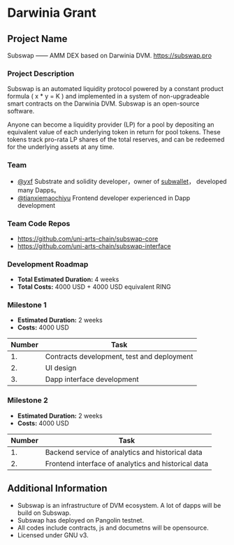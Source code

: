 # Darwinia Grant

## Project Name
Subswap —— AMM DEX based on Darwinia DVM. https://subswap.pro

### Project Description

Subswap is an automated liquidity protocol powered by a constant product formula ( x * y = K ) and implemented in a system of non-upgradeable smart contracts on the Darwinia DVM. Subswap is an open-source software.

Anyone can become a liquidity provider (LP) for a pool by depositing an equivalent value of each underlying token in return for pool tokens. These tokens track pro-rata LP shares of the total reserves, and can be redeemed for the underlying assets at any time.

### Team


- [@yxf](https://github.com/yxf) Substrate and solidity developer，owner of [subwallet](https://github.com/uni-arts-chain/subwallet)， developed many Dapps。
- [@tianxiemaochiyu](https://github.com/tanxiemaochiyu) Frontend developer experienced in Dapp development


### Team Code Repos

- https://github.com/uni-arts-chain/subswap-core
- https://github.com/uni-arts-chain/subswap-interface


### Development Roadmap

* **Total Estimated Duration:** 4 weeks
* **Total Costs:** 4000 USD + 4000 USD equivalent RING

### Milestone 1

* **Estimated Duration:** 2 weeks 
* **Costs:** 4000 USD


| Number | Task |
| ------------- | ------------- |
| 1. | Contracts development, test and deployment |
| 2. | UI design |
| 3. | Dapp interface development |  

### Milestone 2

* **Estimated Duration:** 2 weeks 
* **Costs:** 4000 USD


| Number | Task |
| ------------- | ------------- |
| 1.  | Backend service of analytics and historical data |
| 2.  | Frontend interface of analytics and historical data|

## Additional Information
* Subswap is an infrastructure of DVM ecosystem. A lot of dapps will be build on Subswap. 
* Subswap has deployed on Pangolin testnet.
* All codes include contracts, js and documetns will be opensource.
* Licensed under GNU v3.

